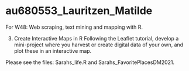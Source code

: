 # au680553_Lauritzen_Matilde

For W48: Web scraping, text mining and mapping with R. 

3) Create Interactive Maps in R
Following the Leaflet tutorial, develop a mini-project where you harvest or create digital data of your own, and plot these in an interactive map.

Please see the files: Sarahs_life.R and Sarahs_FavoritePlacesDM2021. 
